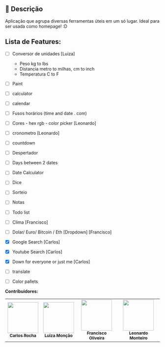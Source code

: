 ## :memo: Descrição
Aplicação que agrupa diversas ferramentas úteis em um só lugar. Ideal para ser usada como homepage! :D
## Lista de Features:
- [ ] Conversor de unidades [Luiza]
    - Peso kg to lbs
    - Distancia metro to milhas, cm to inch
    - Temperatura C to F
- [ ] Paint
- [ ] calculator
- [ ] calendar
- [ ] Fusos horários (time and date . com)
- [ ] Cores - hex rgb - color picker [Leonardo]
- [ ] cronometro [Leonardo]
- [ ] countdown
- [ ] Despertador
- [ ] Days between 2 dates
- [ ] Date Calculator
- [ ] Dice
- [ ] Sorteio
- [ ] Notas
- [ ] Todo list

- [ ] Clima [Francisco]
- [ ] Dolar/ Euro/ Bitcoin / Eth [Dropdown] [Francisco]
- [x] Google Search [Carlos]
- [x] Youtube Search [Carlos]
- [x] Down for everyone or just me [Carlos]
- [ ] translate
- [ ] Color pallets

**Contribuidores:**
<table>
	<tr>
		<td align="center">
			<a href="https://github.com/chap0lin">
				<img src="https://avatars.githubusercontent.com/u/15856499?v=4" width="100px;" alt=""/>
				<br />
				<sub>
					<b>Carlos Rocha</b>
				</sub>
			</a>
			<br />
			<!-- <a href="https://github.com/tiago-ds/Public-MarquinhosBOT/commits?author=tiago-ds" title="Code">💻</a> -->
		</td>
		<td align="center">
			<a href="https://github.com/Luiza-cm">
				<img src="https://avatars.githubusercontent.com/u/78181472?v=4" width="100px;" alt=""/>
				<br />
				<sub>
					<b>Luiza Monção</b>
				</sub>
			</a>
			<br />
			<!-- <a href="https://github.com/tiago-ds/Public-MarquinhosBOT/commits?author=guilhermeasper" title="Code">💻</a> -->
		</td>
		<td align="center">
			<a href="https://github.com/franciscomatheuspereira">
				<img src="https://avatars.githubusercontent.com/u/13754283?v=4" width="100px;" alt=""/>
				<br />
				<sub>
					<b>Francisco Oliveira</b>
				</sub>
			</a>
			<br />
			<!-- <a href="https://github.com/tiago-ds/Public-MarquinhosBOT/commits?author=Giancarl021" title="Code">💻</a> -->
		</td>
		<td align="center">
			<a href="https://github.com/leonardoleo10">
				<img src="https://avatars.githubusercontent.com/u/91640562?v=4" width="100px;" alt=""/>
				<br />
				<sub>
					<b>Leonardo Monteiro</b>
				</sub>
			</a>
			<br />
			<!-- <a href="https://github.com/tiago-ds/Public-MarquinhosBOT/commits?author=Giancarl021" title="Code">💻</a> -->
		</td>
	</tr>
</table>